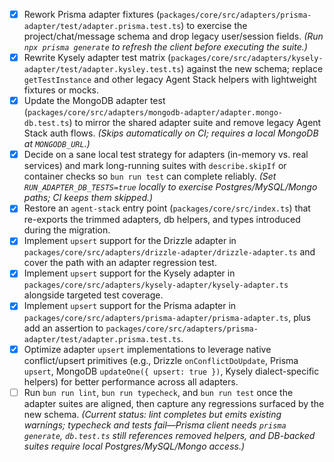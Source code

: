 - [x] Rework Prisma adapter fixtures (`packages/core/src/adapters/prisma-adapter/test/adapter.prisma.test.ts`) to exercise the project/chat/message schema and drop legacy user/session fields. _(Run `npx prisma generate` to refresh the client before executing the suite.)_
- [x] Rewrite Kysely adapter test matrix (`packages/core/src/adapters/kysely-adapter/test/adapter.kysley.test.ts`) against the new schema; replace `getTestInstance` and other legacy Agent Stack helpers with lightweight fixtures or mocks.
- [x] Update the MongoDB adapter test (`packages/core/src/adapters/mongodb-adapter/adapter.mongo-db.test.ts`) to mirror the shared adapter suite and remove legacy Agent Stack auth flows. _(Skips automatically on CI; requires a local MongoDB at `MONGODB_URL`.)_
- [x] Decide on a sane local test strategy for adapters (in-memory vs. real services) and mark long-running suites with `describe.skipIf` or container checks so `bun run test` can complete reliably. _(Set `RUN_ADAPTER_DB_TESTS=true` locally to exercise Postgres/MySQL/Mongo paths; CI keeps them skipped.)_
- [x] Restore an `agent-stack` entry point (`packages/core/src/index.ts`) that re-exports the trimmed adapters, db helpers, and types introduced during the migration.
- [x] Implement `upsert` support for the Drizzle adapter in `packages/core/src/adapters/drizzle-adapter/drizzle-adapter.ts` and cover the path with an adapter regression test.
- [x] Implement `upsert` support for the Kysely adapter in `packages/core/src/adapters/kysely-adapter/kysely-adapter.ts` alongside targeted test coverage.
- [x] Implement `upsert` support for the Prisma adapter in `packages/core/src/adapters/prisma-adapter/prisma-adapter.ts`, plus add an assertion to `packages/core/src/adapters/prisma-adapter/test/adapter.prisma.test.ts`.
- [x] Optimize adapter `upsert` implementations to leverage native conflict/upsert primitives (e.g., Drizzle `onConflictDoUpdate`, Prisma `upsert`, MongoDB `updateOne({ upsert: true })`, Kysely dialect-specific helpers) for better performance across all adapters.
- [ ] Run `bun run lint`, `bun run typecheck`, and `bun run test` once the adapter suites are aligned, then capture any regressions surfaced by the new schema. _(Current status: lint completes but emits existing warnings; typecheck and tests fail—Prisma client needs `prisma generate`, `db.test.ts` still references removed helpers, and DB-backed suites require local Postgres/MySQL/Mongo access.)_
